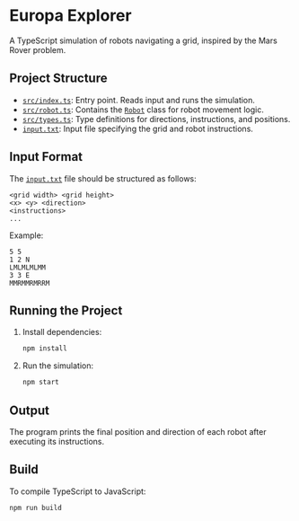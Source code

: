 # Europa Explorer

A TypeScript simulation of robots navigating a grid, inspired by the Mars Rover problem.

## Project Structure

- [`src/index.ts`](src/index.ts): Entry point. Reads input and runs the simulation.
- [`src/robot.ts`](src/robot.ts): Contains the [`Robot`](src/robot.ts) class for robot movement logic.
- [`src/types.ts`](src/types.ts): Type definitions for directions, instructions, and positions.
- [`input.txt`](input.txt): Input file specifying the grid and robot instructions.

## Input Format

The [`input.txt`](input.txt) file should be structured as follows:

```
<grid width> <grid height>
<x> <y> <direction>
<instructions>
...
```

Example:
```
5 5
1 2 N
LMLMLMLMM
3 3 E
MMRMMRMRRM
```

## Running the Project

1. Install dependencies:
   ```sh
   npm install
   ```

2. Run the simulation:
   ```sh
   npm start
   ```

## Output

The program prints the final position and direction of each robot after executing its instructions.

## Build

To compile TypeScript to JavaScript:
```sh
npm run build
```